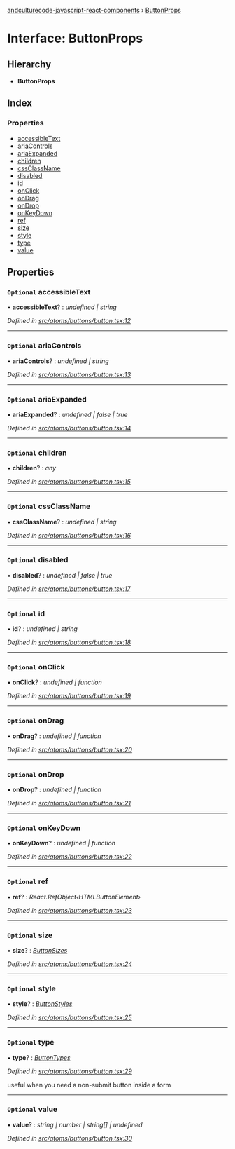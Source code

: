 [andculturecode-javascript-react-components](../README.md) › [ButtonProps](buttonprops.md)

# Interface: ButtonProps

## Hierarchy

* **ButtonProps**

## Index

### Properties

* [accessibleText](buttonprops.md#optional-accessibletext)
* [ariaControls](buttonprops.md#optional-ariacontrols)
* [ariaExpanded](buttonprops.md#optional-ariaexpanded)
* [children](buttonprops.md#optional-children)
* [cssClassName](buttonprops.md#optional-cssclassname)
* [disabled](buttonprops.md#optional-disabled)
* [id](buttonprops.md#optional-id)
* [onClick](buttonprops.md#optional-onclick)
* [onDrag](buttonprops.md#optional-ondrag)
* [onDrop](buttonprops.md#optional-ondrop)
* [onKeyDown](buttonprops.md#optional-onkeydown)
* [ref](buttonprops.md#optional-ref)
* [size](buttonprops.md#optional-size)
* [style](buttonprops.md#optional-style)
* [type](buttonprops.md#optional-type)
* [value](buttonprops.md#optional-value)

## Properties

### `Optional` accessibleText

• **accessibleText**? : *undefined | string*

*Defined in [src/atoms/buttons/button.tsx:12](https://github.com/AndcultureCode/AndcultureCode.JavaScript.React.Components/blob/09a736c/src/atoms/buttons/button.tsx#L12)*

___

### `Optional` ariaControls

• **ariaControls**? : *undefined | string*

*Defined in [src/atoms/buttons/button.tsx:13](https://github.com/AndcultureCode/AndcultureCode.JavaScript.React.Components/blob/09a736c/src/atoms/buttons/button.tsx#L13)*

___

### `Optional` ariaExpanded

• **ariaExpanded**? : *undefined | false | true*

*Defined in [src/atoms/buttons/button.tsx:14](https://github.com/AndcultureCode/AndcultureCode.JavaScript.React.Components/blob/09a736c/src/atoms/buttons/button.tsx#L14)*

___

### `Optional` children

• **children**? : *any*

*Defined in [src/atoms/buttons/button.tsx:15](https://github.com/AndcultureCode/AndcultureCode.JavaScript.React.Components/blob/09a736c/src/atoms/buttons/button.tsx#L15)*

___

### `Optional` cssClassName

• **cssClassName**? : *undefined | string*

*Defined in [src/atoms/buttons/button.tsx:16](https://github.com/AndcultureCode/AndcultureCode.JavaScript.React.Components/blob/09a736c/src/atoms/buttons/button.tsx#L16)*

___

### `Optional` disabled

• **disabled**? : *undefined | false | true*

*Defined in [src/atoms/buttons/button.tsx:17](https://github.com/AndcultureCode/AndcultureCode.JavaScript.React.Components/blob/09a736c/src/atoms/buttons/button.tsx#L17)*

___

### `Optional` id

• **id**? : *undefined | string*

*Defined in [src/atoms/buttons/button.tsx:18](https://github.com/AndcultureCode/AndcultureCode.JavaScript.React.Components/blob/09a736c/src/atoms/buttons/button.tsx#L18)*

___

### `Optional` onClick

• **onClick**? : *undefined | function*

*Defined in [src/atoms/buttons/button.tsx:19](https://github.com/AndcultureCode/AndcultureCode.JavaScript.React.Components/blob/09a736c/src/atoms/buttons/button.tsx#L19)*

___

### `Optional` onDrag

• **onDrag**? : *undefined | function*

*Defined in [src/atoms/buttons/button.tsx:20](https://github.com/AndcultureCode/AndcultureCode.JavaScript.React.Components/blob/09a736c/src/atoms/buttons/button.tsx#L20)*

___

### `Optional` onDrop

• **onDrop**? : *undefined | function*

*Defined in [src/atoms/buttons/button.tsx:21](https://github.com/AndcultureCode/AndcultureCode.JavaScript.React.Components/blob/09a736c/src/atoms/buttons/button.tsx#L21)*

___

### `Optional` onKeyDown

• **onKeyDown**? : *undefined | function*

*Defined in [src/atoms/buttons/button.tsx:22](https://github.com/AndcultureCode/AndcultureCode.JavaScript.React.Components/blob/09a736c/src/atoms/buttons/button.tsx#L22)*

___

### `Optional` ref

• **ref**? : *React.RefObject‹HTMLButtonElement›*

*Defined in [src/atoms/buttons/button.tsx:23](https://github.com/AndcultureCode/AndcultureCode.JavaScript.React.Components/blob/09a736c/src/atoms/buttons/button.tsx#L23)*

___

### `Optional` size

• **size**? : *[ButtonSizes](../enums/buttonsizes.md)*

*Defined in [src/atoms/buttons/button.tsx:24](https://github.com/AndcultureCode/AndcultureCode.JavaScript.React.Components/blob/09a736c/src/atoms/buttons/button.tsx#L24)*

___

### `Optional` style

• **style**? : *[ButtonStyles](../enums/buttonstyles.md)*

*Defined in [src/atoms/buttons/button.tsx:25](https://github.com/AndcultureCode/AndcultureCode.JavaScript.React.Components/blob/09a736c/src/atoms/buttons/button.tsx#L25)*

___

### `Optional` type

• **type**? : *[ButtonTypes](../enums/buttontypes.md)*

*Defined in [src/atoms/buttons/button.tsx:29](https://github.com/AndcultureCode/AndcultureCode.JavaScript.React.Components/blob/09a736c/src/atoms/buttons/button.tsx#L29)*

useful when you need a non-submit button inside a form

___

### `Optional` value

• **value**? : *string | number | string[] | undefined*

*Defined in [src/atoms/buttons/button.tsx:30](https://github.com/AndcultureCode/AndcultureCode.JavaScript.React.Components/blob/09a736c/src/atoms/buttons/button.tsx#L30)*
